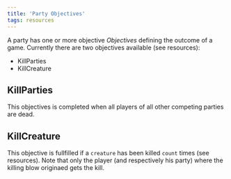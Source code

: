 ```yaml
---
title: 'Party Objectives'
tags: resources
---
```


A party has one or more objective *Objectives* defining the outcome of a
game.
Currently there are two objectives available (see resources):

- KillParties
- KillCreature


## KillParties

This objectives is completed when all players of all other competing parties
are dead.


## KillCreature

This objective is fullfilled if a `creature` has been killed `count`
times (see resources).
Note that only the player (and respectively his party) where the killing blow
originaed gets the kill.
